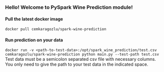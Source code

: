 ### Hello! Welcome to PySpark Wine Prediction module!  

#### Pull the latest docker image  
`docker pull cemkaragozlu/spark-wine-prediction`

#### Run prediction on your data
`docker run -v <path-to-test-data>:/opt/spark_wine_prediction/test.csv cemkaragozlu/spark-wine-prediction python main.py --test-path test.csv`
Test data must be a semicolon separated csv file with necessary columns.
You only need to give the path to your test data in the indicated space.